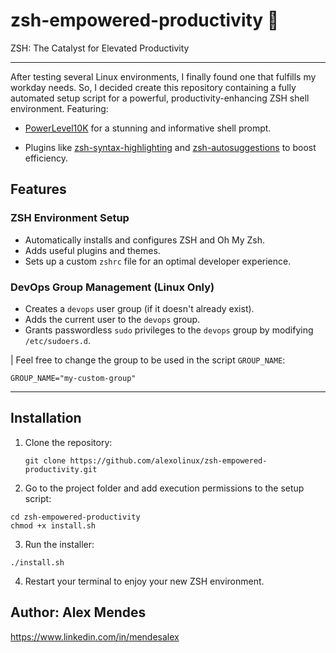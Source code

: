 # zsh-empowered-productivity 🚀

ZSH: The Catalyst for Elevated Productivity

-------------------------------------------

After testing several Linux environments, I finally found one that fulfills my workday needs.
So, I decided create this repository containing a fully automated setup script for a powerful, productivity-enhancing ZSH shell environment.
Featuring:

- [PowerLevel10K](https://github.com/romkatv/powerlevel10k) for a stunning and informative shell prompt.

- Plugins like [zsh-syntax-highlighting](https://github.com/zsh-users/zsh-syntax-highlighting) and [zsh-autosuggestions](https://github.com/zsh-users/zsh-autosuggestions) to boost efficiency.

## Features

### ZSH Environment Setup

- Automatically installs and configures ZSH and Oh My Zsh.
- Adds useful plugins and themes.
- Sets up a custom `zshrc` file for an optimal developer experience.

### DevOps Group Management (Linux Only)

- Creates a `devops` user group (if it doesn't already exist).
- Adds the current user to the `devops` group.
- Grants passwordless `sudo` privileges to the `devops` group by modifying `/etc/sudoers.d`.

| Feel free to change the group to be used in the script `GROUP_NAME`:

```shell
GROUP_NAME="my-custom-group"
```

-------------------------------------------

## Installation

1. Clone the repository:

   ```shell
   git clone https://github.com/alexolinux/zsh-empowered-productivity.git
   ```

2. Go to the project folder and add execution permissions to the setup script:

  ```shell
  cd zsh-empowered-productivity
  chmod +x install.sh
  ```

3. Run the installer:

```shell
./install.sh
```

4. Restart your terminal to enjoy your new ZSH environment.

## Author: Alex Mendes

<https://www.linkedin.com/in/mendesalex>
